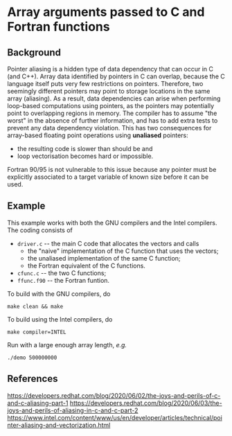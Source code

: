 # Array arguments passed to C and Fortran functions

## Background
Pointer aliasing is a hidden type of data dependency that can occur in C (and C++). Array data identified by pointers in C can overlap, because the C language itself puts very few restrictions on pointers. Therefore, two seemingly different pointers may point to storage locations in the same array (aliasing). As a result, data dependencies can arise when performing loop-based computations using pointers, as the pointers may potentially point to overlapping regions in memory. The compiler has to assume "the worst" in the absence of further information, and has to add extra tests to prevent any data dependency violation. This has two consequences for array-based floating point operations using **unaliased** pointers:

 * the resulting code is slower than should be and
 * loop vectorisation becomes hard or impossible.

Fortran 90/95 is not vulnerable to this issue because any pointer must be explicitly associated to a target variable of known size before it can be used.

## Example

This example works with both the GNU compilers and the Intel compilers. The coding consists of

 * `driver.c` -- the main C code that allocates the vectors and calls
   - the "naive" implementation of the C function that uses the vectors;
   - the unaliased implementation of the same C function;
   - the Fortran equivalent of the C functions.
 * `cfunc.c` -- the two C functions;
 * `ffunc.f90` -- the Fortran funtion.

To build with the GNU compilers, do
```
make clean && make
```

To build using the Intel compilers, do
```
make compiler=INTEL
```

Run with a large enough array length, _e.g._
```
./demo 500000000
```

## References
https://developers.redhat.com/blog/2020/06/02/the-joys-and-perils-of-c-and-c-aliasing-part-1
https://developers.redhat.com/blog/2020/06/03/the-joys-and-perils-of-aliasing-in-c-and-c-part-2
https://www.intel.com/content/www/us/en/developer/articles/technical/pointer-aliasing-and-vectorization.html
